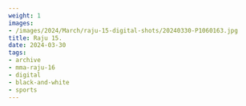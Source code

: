 ```yaml
---
weight: 1
images:
- /images/2024/March/raju-15-digital-shots/20240330-P1060163.jpg
title: Raju 15.
date: 2024-03-30
tags:
- archive
- mma-raju-16
- digital
- black-and-white
- sports
---
```

